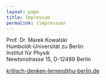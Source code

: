```yaml
---
layout: page
title: Impressum
permalink: /impressum/
---
```


Prof. Dr. Marek Kowalski\
Humboldt-Universität zu Berlin\
Institut für Physik\
Newtonstrasse 15, D-12489 Berlin

[kritisch-denken-lernen@hu-berlin.de](mailto:kritisch-denken-lernen@hu-berlin.de)